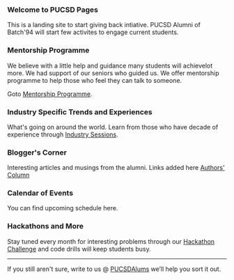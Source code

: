 <link rel="stylesheet" type="text/css" media="all" href="stylesheet/styles.css" />

### Welcome to PUCSD Pages
This is a landing site to start giving back intiative. PUCSD Alumni of Batch'94 will start few activites to engage current students.

### Mentorship Programme 
We believe with a little help and guidance many students will achievelot more. We had support of our seniors who guided us. We offer mentorship programme to help those who feel they can talk to someone.

Goto [Mentorship Programme](https://kiranmak.github.io/gh-pages/pages/html/mentorship.html).

### Industry Specific Trends and Experiences 
What's going on around the world. Learn from those who have decade of experience through [Industry Sessions](https://kiranmak.github.io/gh-pages/pages/html/industry.html).

### Blogger's Corner
Interesting articles and musings from the alumni. Links added here [Authors' Column](https://kiranmak.github.io/gh-pages/pages/html/blogging.html)

### Calendar of Events
You can find upcoming schedule here.

### Hackathons and More

Stay tuned every month for interesting problems through our [Hackathon Challenge](https://kiranmak.github.io/gh-pages/pages/html/hackathon.html) and code drills will keep students busy. 

---
If you still aren't sure, write to us @ [PUCSDAlums](mailto:PUCSDAlums@gmail.com) we’ll help you sort it out.

